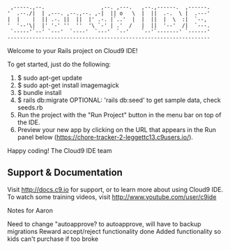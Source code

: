 
     ,-----.,--.                  ,--. ,---.   ,--.,------.  ,------.
    '  .--./|  | ,---. ,--.,--. ,-|  || o   \  |  ||  .-.  \ |  .---'
    |  |    |  || .-. ||  ||  |' .-. |`..'  |  |  ||  |  \  :|  `--, 
    '  '--'\|  |' '-' ''  ''  '\ `-' | .'  /   |  ||  '--'  /|  `---.
     `-----'`--' `---'  `----'  `---'  `--'    `--'`-------' `------'
    ----------------------------------------------------------------- 


Welcome to your Rails project on Cloud9 IDE!

To get started, just do the following:

1. $ sudo apt-get update
2. $ sudo apt-get install imagemagick
3. $ bundle install
4. $ rails db:migrate  OPTIONAL: 'rails db:seed' to get sample data, check seeds.rb
5. Run the project with the "Run Project" button in the menu bar on top of the IDE.
6. Preview your new app by clicking on the URL that appears in the Run panel below (https://chore-tracker-2-leggettc13.c9users.io/).

Happy coding!
The Cloud9 IDE team


## Support & Documentation

Visit http://docs.c9.io for support, or to learn more about using Cloud9 IDE. 
To watch some training videos, visit http://www.youtube.com/user/c9ide

Notes for Aaron

Need to change "autoapprove? to autoapprove, will have to backup migrations
Reward accept/reject functionality done
Added functionality so kids can't purchase if too broke

